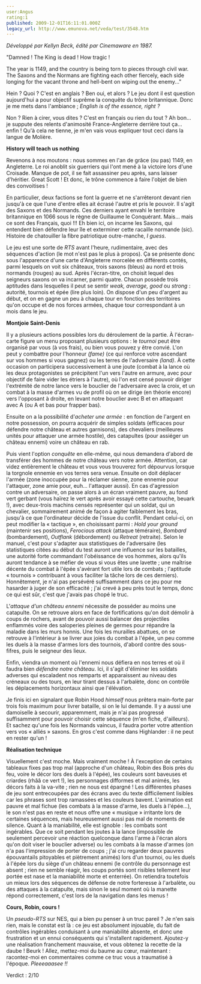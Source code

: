 ```yaml
---
user:Angus
rating:1
published: 2009-12-01T16:11:01.000Z
legacy_url: http://www.emunova.net/veda/test/3548.htm
---
```

_Développé par Kellyn Beck, édité par Cinemaware en 1987\._  

  

  

"Damned ! The King is dead ! How tragic !  

The year is 1149, and the country is being torn to pieces through civil war. The Saxons and the Normans are fighting each other fiercely, each side longing for the vacant throne and hell-bent on wiping out the enemy..."  

  

Hein ? Quoi ? C'est en anglais ? Ben oui, et alors ? Le jeu dont il est question aujourd'hui a pour objectif suprême la conquête du trône britannique. Donc je me mets dans l'ambiance ; _English is of the essence, right ?_  

Non ? Rien à cirer, vous dites ? C'est en français ou rien du tout ? Ah bon... je suppute des relents d'animosité France-Angleterre derrière tout ça... enfin ! Qu'à cela ne tienne, je m'en vais vous expliquer tout ceci dans la langue de Molière.  

  

**History will teach us nothing**  

  

Revenons à nos moutons : nous sommes en l'an de grâce (ou pas) 1149, en Angleterre. Le roi anoblit six guerriers qui l'ont mené à la victoire lors d'une Croisade. Manque de pot, il se fait assassiner peu après, sans laisser d'héritier. Great Scott ! Et donc, le trône commence à faire l'objet de bien des convoitises !  

En particulier, deux factions se font la guerre et ne s'arrêteront devant rien jusqu'à ce que l'une d'entre elles ait écrasé l'autre et pris le pouvoir. Il s'agit des Saxons et des Normands. Ces derniers ayant envahi le territoire britannique en 1066 sous le règne de Guillaume le Conquérant. Mais... mais ce sont des Français, quoi !!! Eh bien ici, on incarne les Saxons, qui entendent bien défendre leur île et exterminer cette racaille normande (sic). Histoire de chatouiller la fibre patriotique outre-manche, _I guess_.  

  

Le jeu est une sorte de _RTS_ avant l'heure, rudimentaire, avec des séquences d'action (le mot n'est pas le plus à propos). Ça se présente donc sous l'apparence d'une carte d'Angleterre morcelée en différents contés, parmi lesquels on voit six châteaux, trois saxons (bleus) au nord et trois normands (rouges) au sud. Après l'écran-titre, on choisit lequel des seigneurs saxons on va incarner, parmi quatre. Chacun possède trois aptitudes dans lesquelles il peut se sentir _weak, average, good_ ou _strong_ : autorité, tournois et épée (lire plus loin). On dispose d'un peu d'argent au début, et on en gagne un peu à chaque tour en fonction des territoires qu'on occupe et de nos forces armées, chaque tour correspondant à un mois dans le jeu.  

  

**Montjoie Saint-Denis**  

  

Il y a plusieurs actions possibles lors du déroulement de la partie. À l'écran-carte figure un menu proposant plusieurs options : le _tournoi_ peut être organisé par vous (à vos frais), ou bien vous pouvez y être convié. L'on peut y combattre pour l'honneur _(fame)_ (ce qui renforce votre ascendant sur vos hommes si vous gagnez) ou les terres de l'adversaire _(land)_. À cette occasion on participera successivement à une joute (combat à la lance où les deux protagonistes se précipitent l'un vers l'autre en armure, avec pour objectif de faire vider les étriers à l'autre), où l'on est censé pouvoir diriger l'extrémité de notre lance vers le bouclier de l'adversaire avec la croix, et un combat à la masse d'armes vu de profil où on se dirige (en théorie encore) vers l'opposant à droite, en levant notre bouclier avec B et en attaquant avec A (ou A et bas pour frapper bas).  

Ensuite on a la possibilité d'_acheter une armée_ : en fonction de l'argent en notre possession, on pourra acquérir de simples soldats (efficaces pour défendre notre château et autres garnisons), des chevaliers (meilleures unités pour attaquer une armée hostile), des catapultes (pour assiéger un château ennemi) voire un château en rab.  

Puis vient l'option _conquête_ en elle-même, qui nous demandera d'abord de transférer des hommes de notre château vers notre armée. Attention, car videz entièrement le château et vous vous trouverez fort dépourvus lorsque la torgnole ennemie en vos terres sera venue. Ensuite on doit déplacer l'armée (zone inoccupée pour la réclamer sienne, zone ennemie pour l'attaquer, zone amie pour, euh... l'attaquer aussi). En cas d'agression contre un adversaire, on passe alors à un écran vraiment pauvre, au fond vert gerbant (vous haïrez le vert après avoir essayé cette cartouche, beuark !), avec deux-trois machins censés représenter qui un soldat, qui un chevalier, sommairement animé de façon à agiter faiblement les bras, jusqu'à ce que l'ordinateur décide de l'issue du conflit. Pendant celui-ci, on peut modifier la « tactique », en choisissant parmi : _Hold your ground_ (maintenir ses positions), _Ferocious attack_ (attaque téméraire), _Bombard_ (bombardement), _Outflank_ (débordement) ou _Retreat_ (retraite). Selon le manuel, c'est pour s'adapter aux statistiques de l'adversaire (les statistiques citées au début du test auront une influence sur les batailles, une autorité forte commandant l'obéissance de vos hommes, alors qu'ils auront tendance à se méfier de vous si vous êtes une lavette ; une maîtrise décente du combat à l'épée s'avérant fort utile lors de combats ; l'aptitude « tournois » contribuant à vous faciliter la tâche lors de ces derniers). Honnêtement, je n'ai pas persévéré suffisamment dans ce jeu pour me hasarder à juger de son efficacité ; j'ai crevé à peu près tout le temps, donc ce qui est sûr, c'est que j'avais pas chopé le truc.  

L'_attaque d'un château ennemi_ nécessite de posséder au moins une catapulte. On se retrouve alors en face de fortifications qu'on doit démolir à coups de rochers, avant de pouvoir aussi balancer des projectiles enflammés voire des saloperies pleines de germes pour répandre la maladie dans les murs honnis. Une fois les murailles abattues, on se retrouve à l'intérieur à se livrer aux joies du combat à l'épée, un peu comme les duels à la masse d'armes lors des tournois, d'abord contre des sous-fifres, puis le seigneur des lieux.  

Enfin, viendra un moment où l'ennemi nous défiera en nos terres et où il faudra bien _défendre notre château_. Ici, il s'agit d'éliminer les soldats adverses qui escaladent nos remparts et apparaissent au niveau des créneaux ou des tours, en leur tirant dessus à l'arbalète, donc on contrôle les déplacements horizontaux ainsi que l'élévation.  

Je finis ici en signalant que Robin Hood _himself_ nous prêtera main-forte par trois fois maximum pour livrer bataille, si on le lui demande. Il y a aussi une damoiselle à secourir, apparemment, mais je n'ai pas progressé suffisamment pour pouvoir choisir cette séquence (m'en fiche, d'ailleurs). Et sachez qu'une fois les Normands vaincus, il faudra porter votre attention vers vos « alliés » saxons. En gros c'est comme dans Highlander : il ne peut en rester qu'un !  

  

**Réalisation technique**  

  

Visuellement c'est moche. Mais vraiment moche ! À l'exception de certains tableaux fixes pas trop mal (approche d'un château, Robin des Bois près du feu, voire le décor lors des duels à l'épée), les couleurs sont baveuses et criardes (rhââ ce vert !), les personnages difformes et mal animés, les décors faits à la va-vite ; rien ne nous est épargné ! Les différentes phases de jeu sont entrecoupées par des écrans avec du texte difficilement lisibles car les phrases sont trop ramassées et les couleurs bavent. L'animation est pauvre et mal fichue (les combats à la masse d'arme, les duels à l'épée...), le son n'est pas en reste et nous offre une « musique » irritante lors de certaines séquences, mais heureusement aussi pas mal de moments de silence. Quant à la maniabilité, elle est ignoble : les combats sont ingérables. Que ce soit pendant les joutes à la lance (impossible de seulement percevoir une réaction quelconque dans l'arme à l'écran alors qu'on doit viser le bouclier adverse) ou les combats à la masse d'armes (on n'a pas l'impression de porter de coups ; j'ai cru regarder deux pauvres épouvantails pitoyables et piètrement animés) lors d'un tournoi, ou les duels à l'épée lors du siège d'un château ennemi (le contrôle du personnage est absent ; rien ne semble réagir, les coups portés sont risibles tellement leur portée est nase et la maniabilité morte et enterrée). On retiendra toutefois un mieux lors des séquences de défense de notre forteresse à l'arbalète, ou des attaques à la catapulte, mais sinon le seul moment où la manette répond correctement, c'est lors de la navigation dans les menus !  

  

**Cours, Robin, cours !**  

  

Un _pseudo-RTS_ sur NES, qui a bien pu penser à un truc pareil ? Je n'en sais rien, mais le constat est là : ce jeu est absolument injouable, du fait de contrôles ingérables conduisant à une maniabilité absente, et donc une frustration et un ennui conséquents qui s'installent rapidement. Ajoutez-y une réalisation franchement mauvaise, et vous obtenez la recette de la daube ! Beurk ! Allez, mettez-moi du baume au cœur, maintenant : racontez-moi en commentaires comme ce truc vous a traumatisé à l'époque. _Pleeeaaasee !!_  

  

Verdict : 2/10